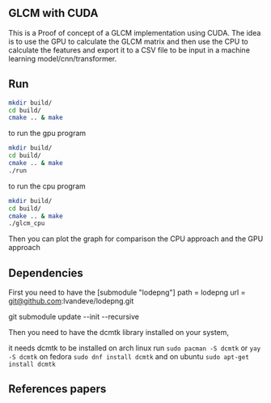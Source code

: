 ## GLCM with CUDA

This is a Proof of concept of a GLCM implementation using CUDA.
The idea is to use the GPU to calculate the GLCM matrix and then use the CPU to calculate the features and export it to a
CSV file to be input in a machine learning model/cnn/transformer.


## Run
```bash
mkdir build/
cd build/
cmake .. & make
```
to run the gpu program 
```bash
mkdir build/
cd build/
cmake .. & make
./run
```

to run the cpu program
```bash
mkdir build/
cd build/
cmake .. & make 
./glcm_cpu
```

Then you can plot the graph for comparison the CPU approach and the GPU approach

## Dependencies 

First you need to have the 
[submodule "lodepng"]
	path = lodepng
	url = git@github.com:lvandeve/lodepng.git

git submodule update --init --recursive

Then you need to have the dcmtk library installed on your system,

it needs dcmtk to be installed on 
arch linux run  ```sudo pacman -S dcmtk``` or ```yay -S dcmtk```
on fedora ```sudo dnf install dcmtk```
and on ubuntu ```sudo apt-get install dcmtk```


## References papers

